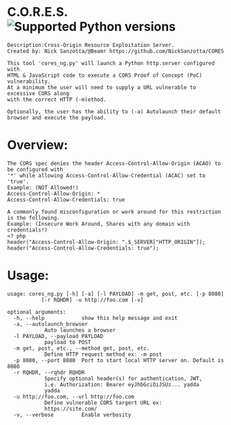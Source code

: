 # C.O.R.E.S. ![Supported Python versions](https://img.shields.io/badge/python-3.7-blue.svg)
    Description:Cross-Origin Resource Exploitation Server.
    Created by: Nick Sanzotta/@Beamr https://github.com/NickSanzotta/CORES
    
    This tool 'cores_ng.py' will launch a Python http.server configured with 
    HTML & JavaScript code to execute a CORS Proof of Concept (PoC) vulnerability.
    At a minimum the user will need to supply a URL vulnerable to excessive CORS along 
    with the correct HTTP (-m)ethod.
    
    Optionally, the user has the ability to (-a) Autolaunch their default browser and execute the payload.
	
# Overview:
    The CORS spec denies the header Access-Control-Allow-Origin (ACAO) to be configured with 
    '*' while allowing Access-Control-Allow-Credential (ACAC) set to 'true'.
    Example: (NOT Allowed!)
	Access-Control-Allow-Origin: *
	Access-Control-Allow-Credentials: true
	
    A commonly found misconfiguration or work around for this restriction is the following.
    Example: (Insecure Work Around, Shares with any domain with credentials!)
	<? php 
	header("Access-Control-Allow-Origin: ".$_SERVER["HTTP_ORIGIN"]);
	header("Access-Control-Allow-Credentials: true");

	
# Usage:
	usage: cores_ng.py [-h] [-a] [-l PAYLOAD] -m get, post, etc. [-p 8080]
			   [-r RQHDR] -u http://foo.com [-v]

	optional arguments:
	  -h, --help            show this help message and exit
	  -a, --autolaunch_browser
				Auto launches a browser
	  -l PAYLOAD, --payload PAYLOAD
				payload to POST
	  -m get, post, etc., --method get, post, etc.
				Define HTTP request method ex: -m post
	  -p 8080, --port 8080  Port to start local HTTP server on. Default is 8080
	  -r RQHDR, --rqhdr RQHDR
				Specify optional header(s) for authentication, JWT,
				i.e. Authorization: Bearer eyJhbGciOiJSUz... yadda
				yadda
	  -u http://foo.com, --url http://foo.com
				Define vulnerable CORS targert URL ex:
				https://site.com/
	  -v, --verbose         Enable verbosity
